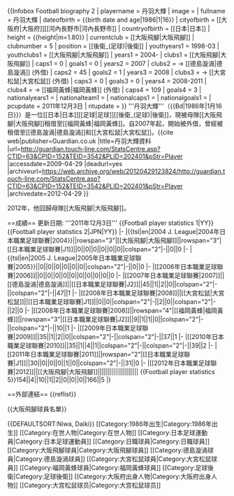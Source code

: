 {{Infobox Football biography 2
| playername     = 丹羽大輝
| image          =
| fullname       = 丹羽大輝
| dateofbirth    = {{birth date and age|1986|1|16}}
| cityofbirth    = [[大阪府|大阪府]][[河內長野市|河內長野市]]
| countryofbirth = [[日本|日本]]
| height         = {{height|m=1.80}}
| currentclub    = [[大阪飛腳|大阪飛腳]]
| clubnumber     = 5
| position       = [[後衛_(足球)|後衛]]
| youthyears1    = 1998-03 | youthclubs1 = [[大阪飛腳|大阪飛腳]]
| years1         = 2004-     | clubs1 = [[大阪飛腳|大阪飛腳]] | caps1 = 0 | goals1 = 0
| years2         = 2007      | clubs2 = → [[德島漩渦|德島漩渦]] (外借) | caps2 = 45 | goals2 = 1
| years3         = 2008      | clubs3 = → [[大宮松鼠|大宮松鼠]] (外借) | caps3 = 0 | goals3 = 0
| years4         = 2008-2011 | clubs4 = → [[福岡黃蜂|福岡黃蜂]] (外借) | caps4 = 109 | goals4 = 3
| nationalyears1 = | nationalteam1 = | nationalcaps1 = | nationalgoals1 = 
| pcupdate       = 2011年12月3日
| ntupdate       = 
}}
'''丹羽大輝'''（{{Bd|1986年|1月16日}}）是一位[[日本|日本]][[足球|足球]][[後衛_(足球)|後衛]]，現被母隊[[大阪飛腳|大阪飛腳]]租借至[[福岡黃蜂|福岡黃蜂]]。自2007年起，開始被外借，曾經被租借至[[德島漩渦|德島漩渦]]和[[大宮松鼠|大宮松鼠]]。<ref>{{cite web|publisher=Guardian.co.uk |title=丹羽大輝資料 |url=http://guardian.touch-line.com/StatsCentre.asp?CTID=63&CPID=152&TEID=3542&PLID=202401&pStr=Player |accessdate=2009-04-29 |deadurl=yes |archiveurl=https://web.archive.org/web/20120429123824/http://guardian.touch-line.com/StatsCentre.asp?CTID=63&CPID=152&TEID=3542&PLID=202401&pStr=Player |archivedate=2012-04-29 }}</ref>

2012年，他回歸母隊[[大阪飛腳|大阪飛腳]]。

==成績==
更新日期: '''2011年12月3日'''
{{Football player statistics 1|YY}}
{{Football player statistics 2|JPN|YY}}
|-
|{{tsl|en|2004 J. League|2004年日本職業足球聯賽|2004}}||rowspan="3"|[[大阪飛腳|大阪飛腳]]||rowspan="3"|[[日本職業足球聯賽|J1]]||0||0||0||0||0||0||colspan="2"|-||0||0
|-
|{{tsl|en|2005 J. League|2005年日本職業足球聯賽|2005}}||0||0||0||0||0||0||colspan="2"|-||0||0
|-
|[[2006年日本職業足球聯賽|2006]]||0||0||0||0||0||0||0||0||0||0
|-
|[[2007年日本職業足球聯賽|2007]]||[[德島漩渦|德島漩渦]]||[[日本職業足球聯賽|J2]]||45||1||2||0||colspan="2"|-||colspan="2"|-||47||1
|-
|[[2008年日本職業足球聯賽|2008]]||[[大宮松鼠|大宮松鼠]]||[[日本職業足球聯賽|J1]]||0||0||colspan="2"|-||2||0||colspan="2"|-||2||0
|-
|[[2008年日本職業足球聯賽|2008]]||rowspan="4"|[[福岡黃蜂|福岡黃蜂]]||rowspan="3"|[[日本職業足球聯賽|J2]]||9||1||1||0||colspan="2"|-||colspan="2"|-||10||1
|-
|[[2009年日本職業足球聯賽|2009]]||35||1||2||0||colspan="2"|-||colspan="2"|-||37||1
|-
|[[2010年日本職業足球聯賽|2010]]||35||1||4||1||colspan="2"|-||colspan="2"|-||39||2
|-
|[[2011年日本職業足球聯賽|2011]]||rowspan="2"|[[日本職業足球聯賽|J1]]||30||0||0||0||1||0||colspan="2"|-||31||0
|-
|[[2012年日本職業足球聯賽|2012]]||[[大阪飛腳|大阪飛腳]]||||||||||||||||||||
{{Football player statistics 5}}154||4||10||1||2||0||0||0||166||5
|}

==外部連結==
{{reflist}}

{{大阪飛腳球員名單}}

{{DEFAULTSORT:Niwa, Daiki}}
[[Category:1986年出生|Category:1986年出生]]
[[Category:在世人物|Category:在世人物]]
[[Category:日本足球運動員|Category:日本足球運動員]]
[[Category:日職球員|Category:日職球員]]
[[Category:大阪飛腳球員|Category:大阪飛腳球員]]
[[Category:德島漩渦球員|Category:德島漩渦球員]]
[[Category:大宮松鼠球員|Category:大宮松鼠球員]]
[[Category:福岡黃蜂球員|Category:福岡黃蜂球員]]
[[Category:足球後衛|Category:足球後衛]]
[[Category:大阪府出身人物|Category:大阪府出身人物]]
[[Category:大宫松鼠球员|Category:大宫松鼠球员]]